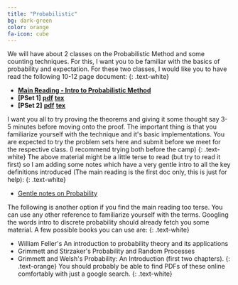 ```yaml
---
title: "Probabilistic"
bg: dark-green
color: orange
fa-icon: cube
---
```

We will have about 2 classes on the Probabilistic Method and some counting techniques. For this, I want you to be familiar with the basics of probability and expectation. For these two classes, I would like you to have read the following 10-12 page document:
{: .text-white}
- **[Main Reading - Intro to Probabilistic Method](/EGMOTC23/pdfs/prob-main-reading.pdf)**
- **[PSet 1]** [**pdf**](/EGMOTC23/pdfs/probabilistic-pset1.pdf)   [**tex**](/EGMOTC23/pdfs/probabilistic-pset1.pdf)
- **[PSet 2]** [**pdf**](/EGMOTC23/pdfs/probabilistic-pset2.pdf)   [**tex**](/EGMOTC23/pdfs/probabilistic-pset2.pdf)

  
I want you all to try proving the theorems and giving it some thought say 3-5 minutes before moving onto the proof. The important thing is that you familiarize yourself with the technique and it's basic implementations. You are expected to try the problem sets here  and submit before we meet for the respective class. (I recommend trying both before the camp) 
{: .text-white}
The above material might be a little terse to read (but try to read it first) so I am adding some notes which have a very gentle intro to all the key definitions introduced (The main reading is the first doc only, this is just for help):
{: .text-white}
- [Gentle notes on Probability](/EGMOTC23/pdfs/gentle-intro.pdf)

The following is another option if you find the main reading too terse. You can use any other reference to familiarize yourself with the terms. Googling the words intro to discrete probability should already fetch you some material. A few possible books you can use are:
{: .text-white}
- William Feller's An introduction to probability theory and its applications
- Grimmett and Stirzaker's Probability and Random Processes
- Grimmett and Welsh's Probability: An Introduction (first two chapters).
{: .text-orange}
You should probably be able to find PDFs of these online comfortably with just a google search.
{: .text-white}